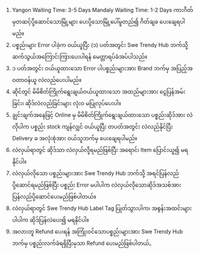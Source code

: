 1.  Yangon Waiting Time: 3-5 Days
    Mandaly Waiting Time: 1-2 Days
    ကားဂိတ်မှတဆင့်ပို့ဆောင်သောမြို့များ ပေးပို့သောမြို့ပေါ်မူတည်၍ ဂိတ်ချခ ပေးချေရပါမည်။
2.  ပစ္စည်းများ Error ပါခဲ့က ဝယ်ယူပြီး (၁) ပတ်အတွင်း Swe Trendy Hub ဘက်သို့ဆက်သွယ်အကြောင်းကြားပေးပါရန် မေတ္တာရပ်ခံအပ်ပါသည်။
3.  ၁ ပတ်အတွင်း ဝယ်ယူထားသော Error ပါပစ္စည်းများအား Brand ဘက်မှ အပြည့်အဝတာဝန်ယူ လဲလည်ပေးပါမည်။
4.  ဆိုင်တွင် မိမိစိတ်ကြိုက်ရွေးချယ်ဝယ်ယူထားသော အထည်များအား ငွေပြန်အမ်းခြင်း၊ ဆိုဒ်လဲလည်ခြင်းများ လုံးဝ မပြုလုပ်ပေးပါ။
5.  ချွင်းချက်အနေဖြင့် Online မှ မိမိစိတ်ကြိုက်ရွေးချယ်ထားသော ပစ္စည်းဆိုဒ်အား လဲလိုပါက ပစ္စည်း stock ကျန်လျှင် ဝယ်ယူပြီး တပတ်အတွင်း လဲလည်နိုင်ပြီး Delivery ခ အလုံးစုံအား ဝယ်သူဘက်မှ ပေးချေရပါမည်။
6.  လဲလှယ်ရာတွင် ဆိုဒ်သာ လဲလှယ်လို့ရမည်ဖြစ်ပြီး အရောင်၊ Item ပြောင်းယူ၍ မရနိုင်ပါ။
7.  လဲလှယ်လိုသော ပစ္စည်းများအား Swe Trendy Hub ဘက်သို့ အရင်ပြန်လည်ပို့ဆောင်ရမည်ဖြစ်ပြီး ပစ္စည်း Error မပါပါက လဲလှယ်လိုသောဆိုဒ်အသစ်အား ပြန်လည်ပို့ဆောင်ပေးမည်ဖြစ်ပါတယ်။
8.  လဲလှယ်ရာတွင် Swe Trendy Hub Label Tag ပြုတ်သွားပါက၊ အစွန်းအထင်းများပါပါက ဆိုဒ်ပြန်လဲပေး၍ မရနိုင်ပါ။
9.  အလားတူ Refund ပေးရန် အကြုံးဝင်သောပစ္စည်းများအား Swe Trendy Hub ဘက်မှ ပစ္စည်းလက်ခံရရှိပြီးမှသာ Refund ပေးမည်ဖြစ်ပါတယ်。
